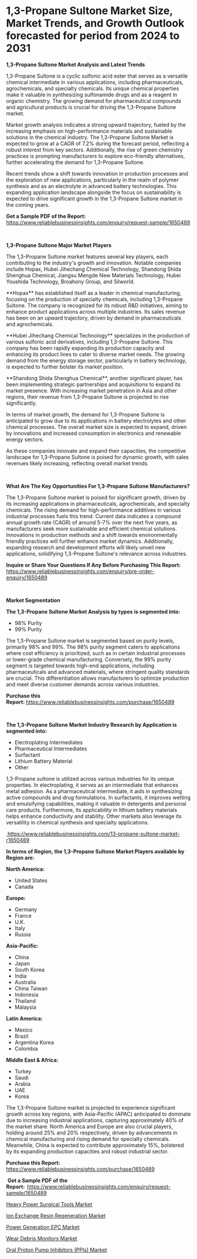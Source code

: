 <p><h1>1,3-Propane Sultone Market Size, Market Trends, and Growth Outlook forecasted for period from 2024 to 2031</h1></p><p><strong>1,3-Propane Sultone Market Analysis and Latest Trends</strong></p>
<p><p>1,3-Propane Sultone is a cyclic sulfonic acid ester that serves as a versatile chemical intermediate in various applications, including pharmaceuticals, agrochemicals, and specialty chemicals. Its unique chemical properties make it valuable in synthesizing sulfonamide drugs and as a reagent in organic chemistry. The growing demand for pharmaceutical compounds and agricultural products is crucial for driving the 1,3-Propane Sultone market.</p><p>Market growth analysis indicates a strong upward trajectory, fueled by the increasing emphasis on high-performance materials and sustainable solutions in the chemical industry. The 1,3-Propane Sultone Market is expected to grow at a CAGR of 7.2% during the forecast period, reflecting a robust interest from key sectors. Additionally, the rise of green chemistry practices is prompting manufacturers to explore eco-friendly alternatives, further accelerating the demand for 1,3-Propane Sultone.</p><p>Recent trends show a shift towards innovation in production processes and the exploration of new applications, particularly in the realm of polymer synthesis and as an electrolyte in advanced battery technologies. This expanding application landscape alongside the focus on sustainability is expected to drive significant growth in the 1,3-Propane Sultone market in the coming years.</p></p>
<p><strong>Get a Sample PDF of the Report:&nbsp;</strong> <a href="https://www.reliablebusinessinsights.com/enquiry/request-sample/1650489?utm_campaign=48&utm_medium=2&utm_source=Github&utm_content=ia&utm_term=08122024&utm_id=13-propane-sultone">https://www.reliablebusinessinsights.com/enquiry/request-sample/1650489</a></p>
<p>&nbsp;</p>
<p><strong>1,3-Propane Sultone Major Market Players</strong></p>
<p><p>The 1,3-Propane Sultone market features several key players, each contributing to the industry's growth and innovation. Notable companies include Hopax, Hubei Jihechang Chemical Technology, Shandong Shida Shenghua Chemical, Jiangsu Mengde New Materials Technology, Hubei Youshida Technology, Broahony Group, and Silworld. </p><p>**Hopax** has established itself as a leader in chemical manufacturing, focusing on the production of specialty chemicals, including 1,3-Propane Sultone. The company is recognized for its robust R&D initiatives, aiming to enhance product applications across multiple industries. Its sales revenue has been on an upward trajectory, driven by demand in pharmaceuticals and agrochemicals.</p><p>**Hubei Jihechang Chemical Technology** specializes in the production of various sulfonic acid derivatives, including 1,3-Propane Sultone. This company has been rapidly expanding its production capacity and enhancing its product lines to cater to diverse market needs. The growing demand from the energy storage sector, particularly in battery technology, is expected to further bolster its market position.</p><p>**Shandong Shida Shenghua Chemical**, another significant player, has been implementing strategic partnerships and acquisitions to expand its market presence. With increasing market penetration in Asia and other regions, their revenue from 1,3-Propane Sultone is projected to rise significantly.</p><p>In terms of market growth, the demand for 1,3-Propane Sultone is anticipated to grow due to its applications in battery electrolytes and other chemical processes. The overall market size is expected to expand, driven by innovations and increased consumption in electronics and renewable energy sectors. </p><p>As these companies innovate and expand their capacities, the competitive landscape for 1,3-Propane Sultone is poised for dynamic growth, with sales revenues likely increasing, reflecting overall market trends.</p></p>
<p>&nbsp;</p>
<p><strong>What Are The Key Opportunities For 1,3-Propane Sultone Manufacturers?</strong></p>
<p><p>The 1,3-Propane Sultone market is poised for significant growth, driven by its increasing applications in pharmaceuticals, agrochemicals, and specialty chemicals. The rising demand for high-performance additives in various industrial processes fuels this trend. Current data indicates a compound annual growth rate (CAGR) of around 5-7% over the next five years, as manufacturers seek more sustainable and efficient chemical solutions. Innovations in production methods and a shift towards environmentally friendly practices will further enhance market dynamics. Additionally, expanding research and development efforts will likely unveil new applications, solidifying 1,3-Propane Sultone's relevance across industries.</p></p>
<p><strong>Inquire or Share Your Questions If Any Before Purchasing This Report:</strong> <a href="https://www.reliablebusinessinsights.com/enquiry/pre-order-enquiry/1650489?utm_campaign=48&utm_medium=2&utm_source=Github&utm_content=ia&utm_term=08122024&utm_id=13-propane-sultone">https://www.reliablebusinessinsights.com/enquiry/pre-order-enquiry/1650489</a></p>
<p>&nbsp;</p>
<p><strong>Market Segmentation</strong></p>
<p><strong>The 1,3-Propane Sultone Market Analysis by types is segmented into:</strong></p>
<p><ul><li>98% Purity</li><li>99% Purity</li></ul></p>
<p><p>The 1,3-Propane Sultone market is segmented based on purity levels, primarily 98% and 99%. The 98% purity segment caters to applications where cost efficiency is prioritized, such as in certain industrial processes or lower-grade chemical manufacturing. Conversely, the 99% purity segment is targeted towards high-end applications, including pharmaceuticals and advanced materials, where stringent quality standards are crucial. This differentiation allows manufacturers to optimize production and meet diverse customer demands across various industries.</p></p>
<p><strong>Purchase this Report:&nbsp;</strong><a href="https://www.reliablebusinessinsights.com/purchase/1650489?utm_campaign=48&utm_medium=2&utm_source=Github&utm_content=ia&utm_term=08122024&utm_id=13-propane-sultone">https://www.reliablebusinessinsights.com/purchase/1650489</a></p>
<p>&nbsp;</p>
<p><strong>The 1,3-Propane Sultone Market Industry Research by Application is segmented into:</strong></p>
<p><ul><li>Electroplating Intermediates</li><li>Pharmaceutical Intermediates</li><li>Surfactant</li><li>Lithium Battery Material</li><li>Other</li></ul></p>
<p><p>1,3-Propane sultone is utilized across various industries for its unique properties. In electroplating, it serves as an intermediate that enhances metal adhesion. As a pharmaceutical intermediate, it aids in synthesizing active compounds and drug formulations. In surfactants, it improves wetting and emulsifying capabilities, making it valuable in detergents and personal care products. Furthermore, its applicability in lithium battery materials helps enhance conductivity and stability. Other markets also leverage its versatility in chemical synthesis and specialty applications.</p></p>
<p><a href="https://www.reliablebusinessinsights.com/13-propane-sultone-market-r1650489?utm_campaign=48&utm_medium=2&utm_source=Github&utm_content=ia&utm_term=08122024&utm_id=13-propane-sultone">&nbsp;https://www.reliablebusinessinsights.com/13-propane-sultone-market-r1650489</a></p>
<p><strong>In terms of Region, the 1,3-Propane Sultone Market Players available by Region are:</strong></p>
<p>
    <p> <strong> North America: </strong>
        <ul>
            <li>United States</li>
            <li>Canada</li>
        </ul>
        </p> 
    <p> <strong> Europe: </strong>
        <ul>
            <li>Germany</li>
            <li>France</li>
            <li>U.K.</li>
            <li>Italy</li>
            <li>Russia</li>
        </ul>
        </p> 
    <p> <strong> Asia-Pacific: </strong>
        <ul>
            <li>China</li>
            <li>Japan</li>
            <li>South Korea</li>
            <li>India</li>
            <li>Australia</li>
            <li>China Taiwan</li>
            <li>Indonesia</li>
            <li>Thailand</li>
            <li>Malaysia</li>
        </ul>
        </p> 
    <p> <strong> Latin America: </strong>
        <ul>
            <li>Mexico</li>
            <li>Brazil</li>
            <li>Argentina Korea</li>
            <li>Colombia</li>
        </ul>
        </p> 
    <p> <strong> Middle East & Africa: </strong>
        <ul>
            <li>Turkey</li>
            <li>Saudi</li>
            <li>Arabia</li>
            <li>UAE</li>
            <li>Korea</li>
        </ul>
    </p>
    </p>
<p><p>The 1,3-Propane Sultone market is projected to experience significant growth across key regions, with Asia-Pacific (APAC) anticipated to dominate due to increasing industrial applications, capturing approximately 40% of the market share. North America and Europe are also crucial players, holding around 25% and 20% respectively, driven by advancements in chemical manufacturing and rising demand for specialty chemicals. Meanwhile, China is expected to contribute approximately 15%, bolstered by its expanding production capacities and robust industrial sector.</p></p>
<p><strong>Purchase this Report: </strong><a href="https://www.reliablebusinessinsights.com/purchase/1650489?utm_campaign=48&utm_medium=2&utm_source=Github&utm_content=ia&utm_term=08122024&utm_id=13-propane-sultone">https://www.reliablebusinessinsights.com/purchase/1650489</a></p>
<p>&nbsp;<strong>Get a Sample PDF of the Report:&nbsp;&nbsp;</strong><a href="https://www.reliablebusinessinsights.com/enquiry/request-sample/1650489?utm_campaign=48&utm_medium=2&utm_source=Github&utm_content=ia&utm_term=08122024&utm_id=13-propane-sultone">https://www.reliablebusinessinsights.com/enquiry/request-sample/1650489</a></p>
<p><strong></strong></p>
<p><p><a href="https://www.linkedin.com/pulse/key-trends-driving-heavy-power-surgical-tools-market-growth-sr8rc?utm_campaign=48&utm_medium=2&utm_source=Github&utm_content=ia&utm_term=08122024&utm_id=13-propane-sultone">Heavy Power Surgical Tools Market</a></p><p><a href="https://issuu.com/reportprime-2/docs/ion-exchange-resin-regeneration-market-size-2030.p?utm_campaign=48&utm_medium=2&utm_source=Github&utm_content=ia&utm_term=08122024&utm_id=13-propane-sultone">Ion Exchange Resin Regeneration Market</a></p><p><a href="https://www.linkedin.com/pulse/comprehensive-analysis-power-generation-epc-market-segments-growth-ms9wf?utm_campaign=48&utm_medium=2&utm_source=Github&utm_content=ia&utm_term=08122024&utm_id=13-propane-sultone">Power Generation EPC Market</a></p><p><a href="https://github.com/loveewin94/Market-Research-Report-List-1/blob/main/wear-debris-monitors-market.md?utm_campaign=48&utm_medium=2&utm_source=Github&utm_content=ia&utm_term=08122024&utm_id=13-propane-sultone">Wear Debris Monitors Market</a></p><p><a href="https://issuu.com/reportprime-2/docs/oral-proton-pump-inhibitors-ppis-market-size-2030.?utm_campaign=48&utm_medium=2&utm_source=Github&utm_content=ia&utm_term=08122024&utm_id=13-propane-sultone">Oral Proton Pump Inhibitors (PPIs) Market</a></p></p>